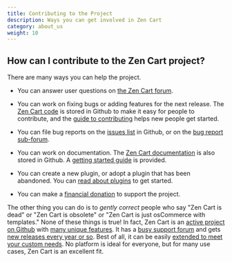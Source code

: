 ```yaml
---
title: Contributing to the Project
description: Ways you can get involved in Zen Cart 
category: about_us
weight: 10
---
```


## How can I contribute to the Zen Cart project? 

There are many ways you can help the project. 

- You can answer user questions on [the Zen Cart forum](https://www.zen-cart.com/forum.php).

- You can work on fixing bugs or adding features for the next release.  The [Zen Cart code](https://github.com/zencart/zencart) is stored in Github to make it easy for people to contribute, and the [guide to contributing](/dev/contributing/) helps new people get started.

- You can file bug reports on the [issues list](https://github.com/zencart/zencart/issues) in Github, or on the [bug report sub-forum](https://www.zen-cart.com/forumdisplay.php?140-Bug-Reports). 

- You can work on documentation.  The [Zen Cart documentation](https://github.com/zencart/documentation) is also stored in Github.  A [getting started guide](https://github.com/zencart/documentation/blob/master/CONTRIBUTING.md) is provided. 
- You can create a new plugin, or adopt a plugin that has been abandoned. You can [read about plugins](/dev/plugins/) to get started. 

- You can make a [financial donation](/user/about_us/donate/) to support the project. 

The other thing you can do is to *gently correct* people who say "Zen Cart is dead" or "Zen Cart is obsolete" or "Zen Cart is just osCommerce with templates."  None of these things is true!  In fact, Zen Cart is an [active project on Github](https://github.com/zencart/zencart/graphs/contributors) with [many unique features](/user/about_us/features/).  It has a [busy support forum](https://www.zen-cart.com/forum.php) and gets [new releases every year or so](/user/about_us/release_history/).  Best of all, it can be easily [extended to meet your custom needs](/user/plugins).  No platform is ideal for everyone, but for many use cases, Zen Cart is an excellent fit.

